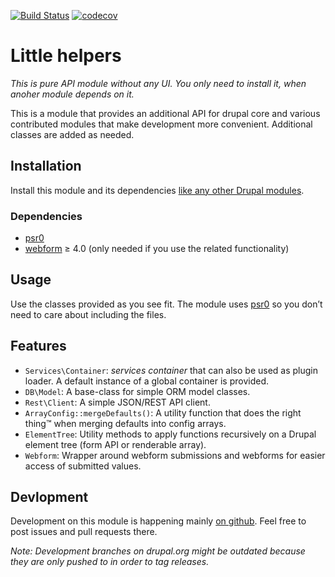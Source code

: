 [![Build Status](https://travis-ci.com/moreonion/little_helpers.svg?branch=7.x-2.x)](https://travis-ci.com/moreonion/little_helpers) [![codecov](https://codecov.io/gh/moreonion/little_helpers/branch/7.x-2.x/graph/badge.svg)](https://codecov.io/gh/moreonion/little_helpers)


# Little helpers

*This is pure API module without any UI. You only need to install it, when anoher module depends on it.*

This is a module that provides an additional API for drupal core and various contributed modules that make development more convenient. Additional classes are added as needed.


## Installation

Install this module and its dependencies [like any other Drupal modules](https://www.drupal.org/docs/7/extend/installing-modules).


### Dependencies

* [psr0](https://www.drupal.org/project/psr0)
* [webform](https://www.drupal.org/project/libraries) ≥ 4.0 (only needed if you use the related functionality)


## Usage

Use the classes provided as you see fit. The module uses [psr0](https://www.drupal.org/project/psr0) so you don’t need to care about including the files.


## Features

* `Services\Container`: *services container* that can also be used as plugin loader. A default instance of a global container is provided.
* `DB\Model`: A base-class for simple ORM model classes.
* `Rest\Client`: A simple JSON/REST API client.
* `ArrayConfig::mergeDefaults()`: A utility function that does the right thing™ when merging defaults into config arrays.
* `ElementTree`: Utility methods to apply functions recursively on a Drupal element tree (form API or renderable array).
* `Webform`: Wrapper around webform submissions and webforms for easier access of submitted values.


## Devlopment

Development on this module is happening mainly [on github](https://github.com/moreonion/little_helpers). Feel free to post issues and pull requests there.

*Note: Development branches on drupal.org might be outdated because they are only pushed to in order to tag releases.*

